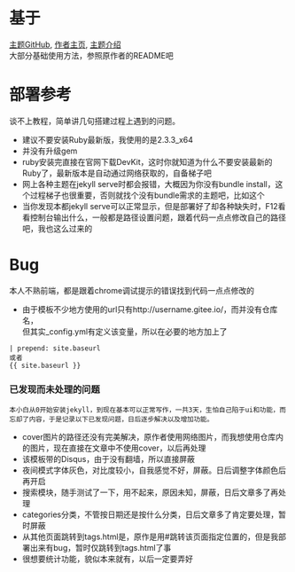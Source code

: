 # 基于
[主题GitHub](https://github.com/kaeyleo/jekyll-theme-H2O),
[作者主页](http://liaokeyu.com),
[主题介绍](http://liaokeyu.com/%E6%8A%80%E6%9C%AF/2017/04/18/new-theme-h2o.html)  
大部分基础使用方法，参照原作者的README吧
  
# 部署参考
谈不上教程，简单讲几句搭建过程上遇到的问题。
* 建议不要安装Ruby最新版，我使用的是2.3.3_x64
* 并没有升级gem
* ruby安装完直接在官网下载DevKit，这时你就知道为什么不要安装最新的Ruby了，最新版本是自动通过网络获取的，自备梯子吧
* 网上各种主题在jekyll serve时都会报错，大概因为你没有bundle install，这个过程梯子也很重要，否则就找个没有bundle需求的主题吧，比如这个
* 当你发现本都jekyll serve可以正常显示，但是部署好了却各种缺失时，F12看看控制台输出什么，一般都是路径设置问题，跟着代码一点点修改自己的路径吧，我也这么过来的

# Bug
本人不熟前端，都是跟着chrome调试提示的错误找到代码一点点修改的
*  由于模板不少地方使用的url只有http://username.gitee.io/，而并没有仓库名，  
但其实_config.yml有定义该变量，所以在必要的地方加上了
```
| prepend: site.baseurl 
或者
{{ site.baseurl }}
```

### 已发现而未处理的问题  
	本小白从0开始安装jekyll，到现在基本可以正常写作，一共3天，生怕自己陷于ui和功能，而忘却了内容，于是记录以下已发现问题，日后逐步解决以及增加功能。
* cover图片的路径还没有完美解决，原作者使用网络图片，而我想使用仓库内的图片，现在直接在文章中不使用cover，以后再处理
* 该模板带的Disqus，由于没有翻墙，所以直接屏蔽
* 夜间模式字体灰色，对比度较小，自我感觉不好，屏蔽。日后调整字体颜色后再开启
* 搜索模块，随手测试了一下，用不起来，原因未知，屏蔽，日后文章多了再处理
* categories分类，不管按日期还是按什么分类，日后文章多了肯定要处理，暂时屏蔽
* 从其他页面跳转到tags.html是，原作是用#跳转该页面指定位置的，但是我部署出来有bug，暂时仅跳转到tags.html了事
* 很想要统计功能，貌似本来就有，以后一定要弄好